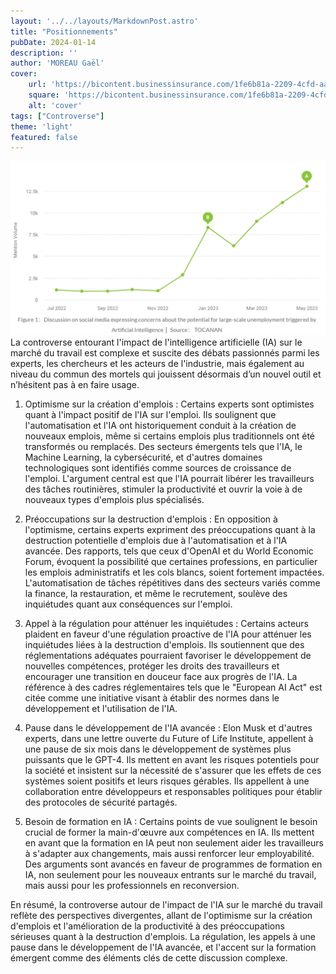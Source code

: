 ```yaml
---
layout: '../../layouts/MarkdownPost.astro'
title: "Positionnements"
pubDate: 2024-01-14
description: ''
author: 'MOREAU Gaël'
cover:
    url: 'https://bicontent.businessinsurance.com/1fe6b81a-2209-4cfd-aa5a-ebd1748ca950.jpg'
    square: 'https://bicontent.businessinsurance.com/1fe6b81a-2209-4cfd-aa5a-ebd1748ca950.jpg'
    alt: 'cover'
tags: ["Controverse"]
theme: 'light'
featured: false
---
```


<img src="https://raw.githubusercontent.com/gongshangzheng/blog/main/src/pages/posts/graph1.png" width="576px"><ln>
La controverse entourant l'impact de l'intelligence artificielle (IA) sur le marché du travail est complexe et suscite des débats passionnés parmi les experts, les chercheurs et les acteurs de l'industrie, mais également au niveau du commun des mortels qui jouissent désormais d’un nouvel outil et n’hésitent pas à en faire usage.

1. Optimisme sur la création d'emplois :
   Certains experts sont optimistes quant à l'impact positif de l'IA sur l'emploi. Ils soulignent que l'automatisation et l'IA ont historiquement conduit à la création de nouveaux emplois, même si certains emplois plus traditionnels ont été transformés ou remplacés. Des secteurs émergents tels que l'IA, le Machine Learning, la cybersécurité, et d'autres domaines technologiques sont identifiés comme sources de croissance de l'emploi. L'argument central est que l'IA pourrait libérer les travailleurs des tâches routinières, stimuler la productivité et ouvrir la voie à de nouveaux types d'emplois plus spécialisés.

2. Préoccupations sur la destruction d'emplois :
   En opposition à l'optimisme, certains experts expriment des préoccupations quant à la destruction potentielle d'emplois due à l'automatisation et à l'IA avancée. Des rapports, tels que ceux d'OpenAI et du World Economic Forum, évoquent la possibilité que certaines professions, en particulier les emplois administratifs et les cols blancs, soient fortement impactées. L'automatisation de tâches répétitives dans des secteurs variés comme la finance, la restauration, et même le recrutement, soulève des inquiétudes quant aux conséquences sur l'emploi.

3. Appel à la régulation pour atténuer les inquiétudes :
   Certains acteurs plaident en faveur d'une régulation proactive de l'IA pour atténuer les inquiétudes liées à la destruction d'emplois. Ils soutiennent que des réglementations adéquates pourraient favoriser le développement de nouvelles compétences, protéger les droits des travailleurs et encourager une transition en douceur face aux progrès de l'IA. La référence à des cadres réglementaires tels que le "European AI Act" est citée comme une initiative visant à établir des normes dans le développement et l'utilisation de l'IA.

4. Pause dans le développement de l'IA avancée :
   Elon Musk et d'autres experts, dans une lettre ouverte du Future of Life Institute, appellent à une pause de six mois dans le développement de systèmes plus puissants que le GPT-4. Ils mettent en avant les risques potentiels pour la société et insistent sur la nécessité de s'assurer que les effets de ces systèmes soient positifs et leurs risques gérables. Ils appellent à une collaboration entre développeurs et responsables politiques pour établir des protocoles de sécurité partagés.

5. Besoin de formation en IA :
   Certains points de vue soulignent le besoin crucial de former la main-d'œuvre aux compétences en IA. Ils mettent en avant que la formation en IA peut non seulement aider les travailleurs à s'adapter aux changements, mais aussi renforcer leur employabilité. Des arguments sont avancés en faveur de programmes de formation en IA, non seulement pour les nouveaux entrants sur le marché du travail, mais aussi pour les professionnels en reconversion.

En résumé, la controverse autour de l'impact de l'IA sur le marché du travail reflète des perspectives divergentes, allant de l'optimisme sur la création d'emplois et l'amélioration de la productivité à des préoccupations sérieuses quant à la destruction d'emplois. La régulation, les appels à une pause dans le développement de l'IA avancée, et l'accent sur la formation émergent comme des éléments clés de cette discussion complexe.